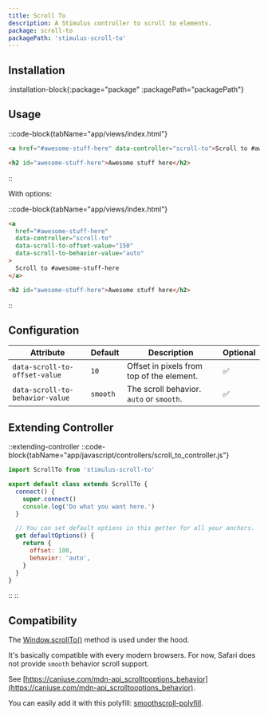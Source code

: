 ```yaml
---
title: Scroll To
description: A Stimulus controller to scroll to elements.
package: scroll-to
packagePath: 'stimulus-scroll-to'
---
```


## Installation

:installation-block{:package="package" :packagePath="packagePath"}

## Usage

::code-block{tabName="app/views/index.html"}

```html
<a href="#awesome-stuff-here" data-controller="scroll-to">Scroll to #awesome-stuff-here</a>

<h2 id="awesome-stuff-here">Awesome stuff here</h2>
```

::

With options:

::code-block{tabName="app/views/index.html"}

```html
<a
  href="#awesome-stuff-here"
  data-controller="scroll-to"
  data-scroll-to-offset-value="150"
  data-scroll-to-behavior-value="auto"
>
  Scroll to #awesome-stuff-here
</a>

<h2 id="awesome-stuff-here">Awesome stuff here</h2>
```

::

## Configuration

| Attribute                       | Default  | Description                               | Optional |
| ------------------------------- | -------- | ----------------------------------------- | -------- |
| `data-scroll-to-offset-value`   | `10`     | Offset in pixels from top of the element. | ✅       |
| `data-scroll-to-behavior-value` | `smooth` | The scroll behavior. `auto` or `smooth`.  | ✅       |

## Extending Controller

::extending-controller
::code-block{tabName="app/javascript/controllers/scroll_to_controller.js"}

```js
import ScrollTo from 'stimulus-scroll-to'

export default class extends ScrollTo {
  connect() {
    super.connect()
    console.log('Do what you want here.')
  }

  // You can set default options in this getter for all your anchors.
  get defaultOptions() {
    return {
      offset: 100,
      behavior: 'auto',
    }
  }
}
```

::
::

## Compatibility

The [Window.scrollTo()](https://developer.mozilla.org/en-US/docs/Web/API/Window/scrollTo) method is used under the hood.

It's basically compatible with every modern browsers. For now, Safari does not provide `smooth` behavior scroll support.

See [https://caniuse.com/mdn-api_scrolltooptions_behavior](https://caniuse.com/mdn-api_scrolltooptions_behavior).

You can easily add it with this polyfill: [smoothscroll-polyfill](https://github.com/iamdustan/smoothscroll).

